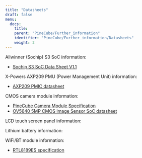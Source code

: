 ```yaml
---
title: "Datasheets"
draft: false
menu:
  docs:
    title:
    parent: "PineCube/Further_information"
    identifier: "PineCube/Further_information/Datasheets"
    weight: 2
---
```


Allwinner (Sochip) S3 SoC information:

* [Sochip S3 SoC Data Sheet V1.1](https://files.pine64.org/doc/datasheet/pinecube/S3_Datasheet_V1.1-20180123.pdf)

X-Powers AXP209 PMU (Power Management Unit) information:

* [AXP209 PMIC datasheet](https://files.pine64.org/doc/datasheet/pinecube/AXP209_Datasheet_v1.0en.pdf)

CMOS camera module information:

* [PineCube Camera Module Specification](https://files.pine64.org/doc/datasheet/pinecube/CH-5A-DV-V2.0%20Specification.pdf)
* [OV5640 5MP CMOS Image Sensor SoC datasheet](https://files.pine64.org/doc/datasheet/pinephone/OV5640_datasheet.pdf)

LCD touch screen panel information:

Lithium battery information:

WiFi/BT module information:

* [RTL8189ES specification](https://files.pine64.org/doc/datasheet/pinecube/rtl8189es.pdf)
